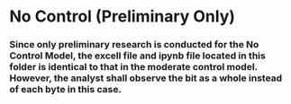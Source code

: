 # No Control (Preliminary Only)
### Since only preliminary research is conducted for the No Control Model, the excell file and ipynb file located in this folder is identical to that in the moderate control model. However, the analyst shall observe the bit as a whole instead of each byte in this case.
